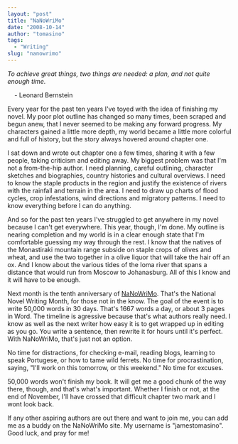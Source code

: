 ```yaml
---
layout: "post"
title: "NaNoWriMo"
date: "2008-10-14"
author: "tomasino"
tags:
  - "Writing"
slug: "nanowrimo"
---
```


<span style="font-style: italic;">To achieve great things, two things
are needed: a plan, and not quite enough time.</span>

    - Leonard Bernstein

Every year for the past ten years I've toyed with the idea of finishing
my novel. My poor plot outline has changed so many times, been scraped
and begun anew, that I never seemed to be making any forward progress.
My characters gained a little more depth, my world became a little more
colorful and full of history, but the story always hovered around
chapter one.

I sat down and wrote out chapter one a few times, sharing it with a few
people, taking criticism and editing away. My biggest problem was that
I'm not a from-the-hip author. I need planning, careful outlining,
character sketches and biographies, country histories and cultural
overviews. I need to know the staple products in the region and justify
the existence of rivers with the rainfall and terrain in the area. I
need to draw up charts of flood cycles, crop infestations, wind
directions and migratory patterns. I need to know everything before I
can do anything.

And so for the past ten years I've struggled to get anywhere in my novel
because I can't get everywhere. This year, though, I'm done. My outline
is nearing completion and my world is in a clear enough state that I'm
comfortable guessing my way through the rest. I know that the natives of
the Monastiraki mountain range subside on staple crops of olives and
wheat, and use the two together in a olive liquor that will take the
hair off an ox. And I know about the various tides of the Ioma river
that spans a distance that would run from Moscow to Johanasburg. All of
this I know and it will have to be enough.

Next month is the tenth anniversary of [NaNoWriMo][]. That's the
National Novel Writing Month, for those not in the know. The goal of the
event is to write 50,000 words in 30 days. That's 1667 words a day, or
about 3 pages in Word. The timeline is agressive because that's what
authors really need. I know as well as the next writer how easy it is to
get wrapped up in editing as you go. You write a sentence, then rewrite
it for hours until it's perfect. With NaNoWriMo, that's just not an
option.

No time for distractions, for checking e-mail, reading blogs, learning
to speak Portugese, or how to tame wild ferrets. No time for
procrastination, saying, "I'll work on this tomorrow, or this weekend."
No time for excuses.

50,000 words won't finish my book. It will get me a good chunk of the
way there, though, and that's what's important. Whether I finish or not,
at the end of November, I'll have crossed that difficult chapter two
mark and I wont look back.

If any other aspiring authors are out there and want to join me, you can
add me as a buddy on the NaNoWriMo site. My username is "jamestomasino".
Good luck, and pray for me!

  [NaNoWriMo]: //www.nanowrimo.org
